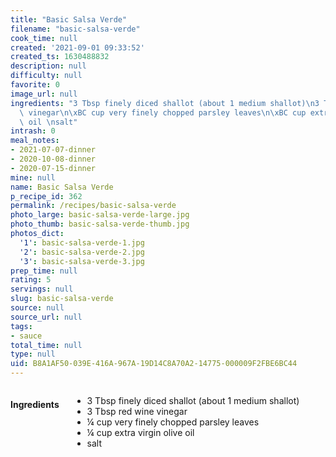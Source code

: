 ```yaml
---
title: "Basic Salsa Verde"
filename: "basic-salsa-verde"
cook_time: null
created: '2021-09-01 09:33:52'
created_ts: 1630488832
description: null
difficulty: null
favorite: 0
image_url: null
ingredients: "3 Tbsp finely diced shallot (about 1 medium shallot)\n3 Tbsp red wine\
  \ vinegar\n\xBC cup very finely chopped parsley leaves\n\xBC cup extra virgin olive\
  \ oil \nsalt"
intrash: 0
meal_notes:
- 2021-07-07-dinner
- 2020-10-08-dinner
- 2020-07-15-dinner
mine: null
name: Basic Salsa Verde
p_recipe_id: 362
permalink: /recipes/basic-salsa-verde
photo_large: basic-salsa-verde-large.jpg
photo_thumb: basic-salsa-verde-thumb.jpg
photos_dict:
  '1': basic-salsa-verde-1.jpg
  '2': basic-salsa-verde-2.jpg
  '3': basic-salsa-verde-3.jpg
prep_time: null
rating: 5
servings: null
slug: basic-salsa-verde
source: null
source_url: null
tags:
- sauce
total_time: null
type: null
uid: B8A1AF50-039E-416A-967A-19D14C8A70A2-14775-000009F2FBE6BC44
---
```

<div class="columns large-7 small-12" id="writeup">	</div><!-- #writeup -->
</div><!-- #row-one -->
<div class="row" id="row-two">	<div class="columns large-4 small-12" id="ingredients"><h4>Ingredients</h4><div class="box box-ingredients content"><ul>
<li>3 Tbsp finely diced shallot (about 1 medium shallot)</li>
<li>3 Tbsp red wine vinegar</li>
<li>¼ cup very finely chopped parsley leaves</li>
<li>¼ cup extra virgin olive oil</li>
<li>salt</li>
</ul>
</div>	</div>	<div class="columns large-6 small-12" id="directions">	</div>